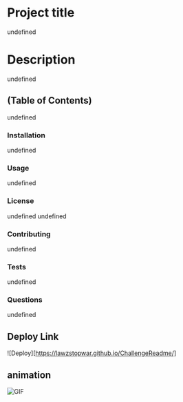 

# Project title
undefined

# Description
undefined

## (Table of Contents)
undefined

### Installation
undefined

### Usage
undefined

### License
undefined
undefined


### Contributing
undefined

### Tests
undefined

### Questions
undefined

## Deploy Link
![Deploy][https://lawzstopwar.github.io/ChallengeReadme/]

## animation
![GIF](./images/README.md-GIF.gif)

